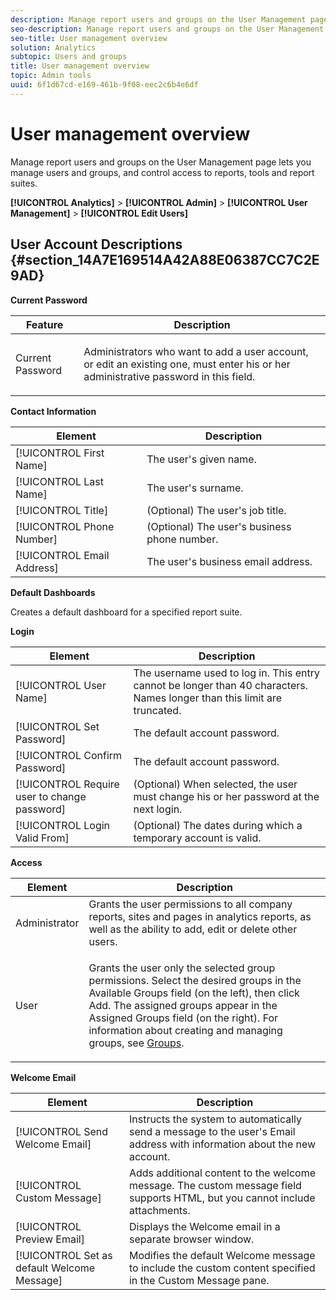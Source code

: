 ```yaml
---
description: Manage report users and groups on the User Management page lets you manage users and groups, and control access to reports, tools and report suites.
seo-description: Manage report users and groups on the User Management page lets you manage users and groups, and control access to reports, tools and report suites.
seo-title: User management overview
solution: Analytics
subtopic: Users and groups
title: User management overview
topic: Admin tools
uuid: 6f1d67cd-e169-461b-9f08-eec2c6b4e6df
---
```


# User management overview

Manage report users and groups on the User Management page lets you manage users and groups, and control access to reports, tools and report suites.

**[!UICONTROL Analytics]** > **[!UICONTROL Admin]** > **[!UICONTROL User Management]** > **[!UICONTROL Edit Users]**

## User Account Descriptions {#section_14A7E169514A42A88E06387CC7C2E9AD}

**Current Password** 

<table id="table_91D1FD20C4C1411292252364328677AF"> 
 <thead> 
  <tr> 
   <th colname="col1" class="entry"> Feature </th> 
   <th colname="col2" class="entry"> Description </th> 
  </tr> 
 </thead>
 <tbody> 
  <tr> 
   <td colname="col1"> Current Password </td> 
   <td colname="col2"> <p>Administrators who want to add a user account, or edit an existing one, must enter his or her administrative password in this field. </p> </td> 
  </tr> 
 </tbody> 
</table>

**Contact Information** 

|  Element  | Description  |
|---|---|
|  [!UICONTROL First Name]  | The user's given name.  |
|  [!UICONTROL Last Name]  | The user's surname.  |
|  [!UICONTROL Title]  | (Optional) The user's job title.  |
|  [!UICONTROL Phone Number]  | (Optional) The user's business phone number.  |
|  [!UICONTROL Email Address]  | The user's business email address.  |

**Default Dashboards**

Creates a default dashboard for a specified report suite.

**Login** 

|  Element  | Description  |
|---|---|
|  [!UICONTROL User Name]  | The username used to log in. This entry cannot be longer than 40 characters. Names longer than this limit are truncated.  |
|  [!UICONTROL Set Password]  | The default account password.  |
|  [!UICONTROL Confirm Password]  | The default account password.  |
|  [!UICONTROL Require user to change password]  | (Optional) When selected, the user must change his or her password at the next login.  |
|  [!UICONTROL Login Valid From]  | (Optional) The dates during which a temporary account is valid.  |

**Access** 

<table id="table_5CAF9AAAE7E648B4887CEB7D682292F2"> 
 <thead> 
  <tr> 
   <th colname="col1" class="entry"> Element </th> 
   <th colname="col2" class="entry"> Description </th> 
  </tr> 
 </thead>
 <tbody> 
  <tr> 
   <td colname="col1"> <span class="wintitle"> Administrator</span> </td> 
   <td colname="col2"> Grants the user permissions to all company reports, sites and pages in analytics reports, as well as the ability to add, edit or delete other users. </td> 
  </tr> 
  <tr> 
   <td colname="col1"> <span class="wintitle"> User</span> </td> 
   <td colname="col2"> <p> Grants the user only the selected group permissions. Select the desired groups in the <span class="uicontrol"> Available Groups</span> field (on the left), then click <span class="uicontrol"> Add</span>. The assigned groups appear in the <span class="uicontrol"> Assigned Groups</span> field (on the right). For information about creating and managing groups, see <a href="../../../admin/user-management2/c-user-groups/groups.md#concept_6C565553DCE3417C909234B2F044A02F" format="dita" scope="local"> Groups</a>. </p> </td> 
  </tr> 
 </tbody> 
</table>

**Welcome Email** 

|  Element  | Description  |
|---|---|
|  [!UICONTROL Send Welcome Email]  | Instructs the system to automatically send a message to the user's Email address with information about the new account.  |
|  [!UICONTROL Custom Message]  | Adds additional content to the welcome message. The custom message field supports HTML, but you cannot include attachments.  |
|  [!UICONTROL Preview Email]  | Displays the Welcome email in a separate browser window.  |
|  [!UICONTROL Set as default Welcome Message]  | Modifies the default Welcome message to include the custom content specified in the Custom Message pane.  |


